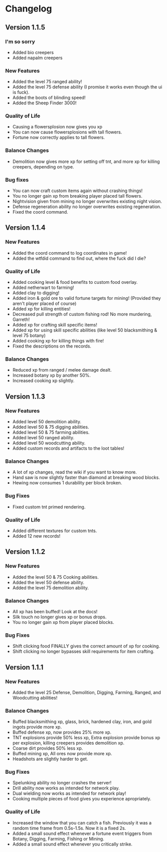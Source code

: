 Changelog
==========

Version 1.1.5
-------------
### I'm so sorry
* Added bio creepers
* Added napalm creepers

### New Features
* Added the level 75 ranged ability!
* Added the level 75 defense ability (I promise it works even though the ui is fuck).
* Added the boots of blinding speed!
* Added the Sheep Finder 3000!

### Quality of Life
* Causing a flowersplosion now gives you xp
* You can now cause flowersplosions with tall flowers.
* Fortune now correctly applies to tall flowers.

### Balance Changes
* Demolition now gives more xp for setting off tnt, and more xp for killing creepers, depending on type.

### Bug fixes
* You can now craft custom items again without crashing things!
* You no longer gain xp from breaking player placed tall flowers.
* Nightvision given from mining no longer overwrites existing night vision.
* Defense regeneration ability no longer overwrites existing regeneration.
* Fixed the coord command.



Version 1.1.4
-------------
### New Features
* Added the coord command to log coordinates in game!
* Added the wtfdid command to find out, where the fuck did I die?

### Quality of Life
* Added cooking level & food benefits to custom food overlay.
* Added netherwart to farming!
* Added clay to digging!
* Added iron & gold ore to valid fortune targets for mining! (Provided they aren't player placed of course)
* Added xp for killing entities!
* Decreased pull strength of custom fishing rod!  No more murdering, Garreth!
* Added xp for crafting skill specific items!
* Added xp for using skill specific abilities (like level 50 blacksmithing & level 75 botany)
* Added cooking xp for killing things with fire!
* Fixed the descriptions on the records.

### Balance Changes
* Reduced xp from ranged / melee damage dealt.
* Increased botany xp by another 50%.
* Increased cooking xp slightly.

Version 1.1.3
--------------
### New Features
* Added level 50 demolition ability.
* Added level 50 & 75 digging abilities.
* Added level 50 & 75 farming abilities.
* Added level 50 ranged ability.
* Added level 50 woodcutting ability.
* Added custom records and artifacts to the loot tables!

### Balance Changes
* A lot of xp changes, read the wiki if you want to know more.
* Hand saw is now slightly faster than diamond at breaking wood blocks.
* Hewing now consumes 1 durability per block broken.

### Bug Fixes
* Fixed custom tnt primed rendering.

### Quality of Life
* Added different textures for custom tnts.
* Added 12 new records!

Version 1.1.2
---------------
### New Features
* Added the level 50 & 75 Cooking abilities.
* Added the level 50 defense ability.
* Added the level 75 demolition ability.

### Balance Changes
* All xp has been buffed!  Look at the docs!
* Silk touch no longer gives xp or bonus drops.
* You no longer gain xp from player placed blocks.

### Bug Fixes
* Shift clicking food FINALLY gives the correct amount of xp for cooking.
* Shift clicking no longer bypasses skill requirements for item crafting.


Version 1.1.1
--------------

### New Features
* Added the level 25 Defense, Demolition, Digging, Farming, Ranged, and Woodcutting abilities!

### Balance Changes
* Buffed blacksmithing xp, glass, brick, hardened clay, iron, and gold ingots provide more xp.
* Buffed defense xp, now provides 25% more xp.
* TNT explosions provide 50% less xp, Extra explosion provide bonus xp per explosion, killing creepers provides demolition xp.
* Coarse dirt provides 50% less xp.
* Buffed mining xp, All ores now provide more xp.
* Headshots are slightly harder to get.

### Bug Fixes
* Spelunking ability no longer crashes the server!
* Drill ability now works as intended for network play.
* Dual wielding now works as intended for network play!
* Cooking multiple pieces of food gives you experience apropriately.

### Quality of Life
* Increased the window that you can catch a fish.  Previously it was a random time frame from 0.5s-1.5s.  Now it is a fixed 2s.
* Added a small sound effect whenever a fortune event triggers from Botany, Digging, Farming, Fishing or Mining.
* Added a small sound effect whenever you critically strike.
